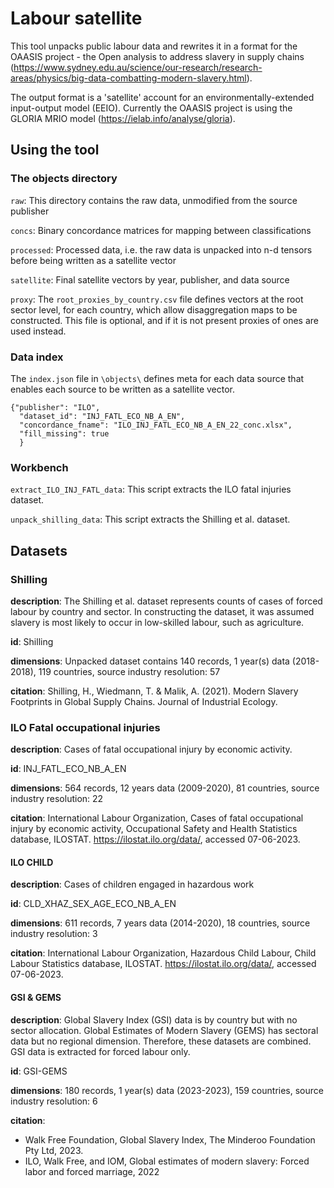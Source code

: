 # Labour satellite

This tool unpacks public labour data and rewrites it in a format for the OAASIS project - the Open analysis to address slavery in supply chains (https://www.sydney.edu.au/science/our-research/research-areas/physics/big-data-combatting-modern-slavery.html).

The output format is a 'satellite' account for an environmentally-extended input-output model (EEIO). Currently the OAASIS project is using the GLORIA MRIO model (https://ielab.info/analyse/gloria).

## Using the tool
### The objects directory
`raw`: This directory contains the raw data, unmodified from the source publisher

`concs`: Binary concordance matrices for mapping between classifications

`processed`: Processed data, i.e. the raw data is unpacked into n-d tensors before being written as a satellite vector

`satellite`: Final satellite vectors by year, publisher, and data source

`proxy`: The `root_proxies_by_country.csv` file defines vectors at the root sector level, for each country, which allow disaggregation maps to be constructed. This file is optional, and if it is not present proxies of ones are used instead.

### Data index
The `index.json` file in `\objects\` defines meta for each data source that enables each source to be written as a satellite vector.

```
{"publisher": "ILO",
  "dataset_id": "INJ_FATL_ECO_NB_A_EN",
  "concordance_fname": "ILO_INJ_FATL_ECO_NB_A_EN_22_conc.xlsx",
  "fill_missing": true
  }
```

### Workbench
`extract_ILO_INJ_FATL_data`: This script extracts the ILO fatal injuries dataset.

`unpack_shilling_data`: This script extracts the Shilling et al. dataset.

## Datasets

### Shilling
**description**: The Shilling et al. dataset represents counts of cases of forced labour by country and sector. In constructing the dataset, it was assumed slavery is most likely to occur in low-skilled labour, such as agriculture. 

**id**: Shilling

**dimensions**: Unpacked dataset contains 140 records, 1 year(s) data (2018-2018), 119 countries, source industry resolution: 57

**citation**: Shilling, H., Wiedmann, T. & Malik, A. (2021). Modern Slavery Footprints in Global Supply Chains. Journal of Industrial Ecology.

### ILO Fatal occupational injuries
**description**: Cases of fatal occupational injury by economic activity. 

**id**: INJ_FATL_ECO_NB_A_EN

**dimensions**: 564 records, 12 years data (2009-2020), 81 countries, source industry resolution: 22

**citation**: International Labour Organization, Cases of fatal occupational injury by economic activity, Occupational Safety and Health Statistics database, ILOSTAT. https://ilostat.ilo.org/data/, accessed 07-06-2023.

#### ILO CHILD
**description**: Cases of children engaged in hazardous work

**id**: CLD_XHAZ_SEX_AGE_ECO_NB_A_EN

**dimensions**: 611 records, 7 years data (2014-2020), 18 countries, source industry resolution: 3

**citation**: International Labour Organization, Hazardous Child Labour, Child Labour Statistics database, ILOSTAT. https://ilostat.ilo.org/data/, accessed 07-06-2023.

#### GSI & GEMS
**description**: 
Global Slavery Index (GSI) data is by country but with no sector allocation. Global Estimates of Modern Slavery (GEMS) has sectoral data but no regional dimension. Therefore, these datasets are combined. GSI data is extracted for forced labour only.

**id**: GSI-GEMS

**dimensions**:  180 records, 1 year(s) data (2023-2023), 159 countries, source industry resolution: 6

**citation**:
 - Walk Free Foundation, Global Slavery Index, The Minderoo Foundation Pty Ltd, 2023.
- ILO, Walk Free, and IOM, Global estimates of modern slavery: Forced labor and forced marriage, 2022


